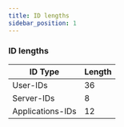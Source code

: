```yaml
---
title: ID lengths
sidebar_position: 1
---
```


### ID lengths
| ID Type | Length |
| --- | --- |
| User-IDs | 36 |
| Server-IDs | 8 |
| Applications-IDs | 12 |